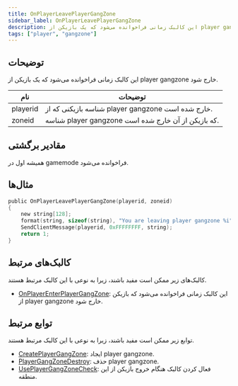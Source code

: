 ```yaml
---
title: OnPlayerLeavePlayerGangZone
sidebar_label: OnPlayerLeavePlayerGangZone
description: این کالبک زمانی فراخوانده می‌شود که یک بازیکن از player gangzone خارج شود
tags: ["player", "gangzone"]
---
```


<VersionWarn version='omp v1.1.0.2612' />

## توضیحات

این کالبک زمانی فراخوانده می‌شود که یک بازیکن از player gangzone خارج شود.

| نام      | توضیحات                                           |
| -------- | ----------------------------------------------------- |
| playerid | شناسه بازیکنی که از player gangzone خارج شده است.    |
| zoneid   | شناسه player gangzone که بازیکن از آن خارج شده است.  |

## مقادیر برگشتی

همیشه اول در gamemode فراخوانده می‌شود.

## مثال‌ها

```c
public OnPlayerLeavePlayerGangZone(playerid, zoneid)
{
    new string[128];
    format(string, sizeof(string), "You are leaving player gangzone %i", zoneid);
    SendClientMessage(playerid, 0xFFFFFFFF, string);
    return 1;
}
```

## کالبک‌های مرتبط

کالبک‌های زیر ممکن است مفید باشند، زیرا به نوعی با این کالبک مرتبط هستند.

- [OnPlayerEnterPlayerGangZone](OnPlayerEnterPlayerGangZone): این کالبک زمانی فراخوانده می‌شود که بازیکن از player gangzone خارج شود.

## توابع مرتبط

توابع زیر ممکن است مفید باشند، زیرا به نوعی با این کالبک مرتبط هستند.

- [CreatePlayerGangZone](../functions/CreatePlayerGangZone): ایجاد player gangzone.
- [PlayerGangZoneDestroy](../functions/PlayerGangZoneDestroy): حذف player gangzone.
- [UsePlayerGangZoneCheck](../functions/UsePlayerGangZoneCheck): فعال کردن کالبک هنگام خروج بازیکن از این منطقه.